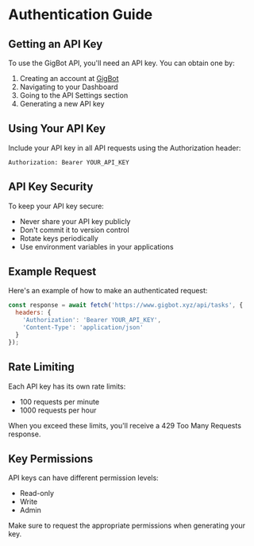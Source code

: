 # Authentication Guide

## Getting an API Key

To use the GigBot API, you'll need an API key. You can obtain one by:

1. Creating an account at [GigBot](https://www.gigbot.xyz)
2. Navigating to your Dashboard
3. Going to the API Settings section
4. Generating a new API key

## Using Your API Key

Include your API key in all API requests using the Authorization header:

```http
Authorization: Bearer YOUR_API_KEY
```

## API Key Security

To keep your API key secure:

- Never share your API key publicly
- Don't commit it to version control
- Rotate keys periodically
- Use environment variables in your applications

## Example Request

Here's an example of how to make an authenticated request:

```javascript
const response = await fetch('https://www.gigbot.xyz/api/tasks', {
  headers: {
    'Authorization': 'Bearer YOUR_API_KEY',
    'Content-Type': 'application/json'
  }
});
```

## Rate Limiting

Each API key has its own rate limits:

- 100 requests per minute
- 1000 requests per hour

When you exceed these limits, you'll receive a 429 Too Many Requests response.

## Key Permissions

API keys can have different permission levels:

- Read-only
- Write
- Admin

Make sure to request the appropriate permissions when generating your key.
